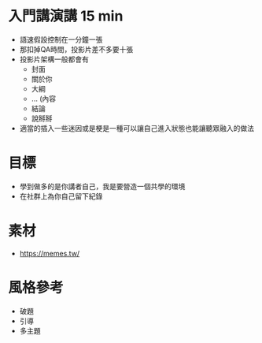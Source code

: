 # 入門講演講 15 min
* 語速假設控制在一分鐘一張
* 那扣掉QA時間，投影片差不多要十張
* 投影片架構一般都會有
  * 封面
  * 關於你
  * 大綱
  * ... (內容
  * 結論
  * 說掰掰
* 適當的插入一些迷因或是梗是一種可以讓自己進入狀態也能讓聽眾融入的做法 

# 目標
* 學到做多的是你講者自己，我是要營造一個共學的環境
* 在社群上為你自己留下紀錄

# 素材
* https://memes.tw/

# 風格參考
* 破題
* 引導
* 多主題
